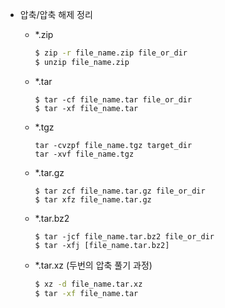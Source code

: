 - 압축/압축 해제 정리
  - *.zip
    ```bash
    $ zip -r file_name.zip file_or_dir
    $ unzip file_name.zip
    ```

  - *.tar
    ```
    $ tar -cf file_name.tar file_or_dir
    $ tar -xf file_name.tar
    ```

  - *.tgz
    ```
    tar -cvzpf file_name.tgz target_dir 
    tar -xvf file_name.tgz 
    ```


  - *.tar.gz
    ```
    $ tar zcf file_name.tar.gz file_or_dir
    $ tar xfz file_name.tar.gz
    ```

  - *.tar.bz2
    ```
    $ tar -jcf file_name.tar.bz2 file_or_dir
    $ tar -xfj [file_name.tar.bz2]
    ```

  - *.tar.xz (두번의 압축 풀기 과정)
    ```bash
    $ xz -d file_name.tar.xz
    $ tar -xf file_name.tar
    ```
